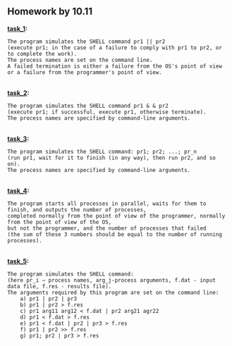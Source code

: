 ## Homework by 10.11
<b> [task_1](./task_1.c): </b><br>

    The program simulates the SHELL command pr1 || pr2
    (execute pr1; in the case of a failure to comply with pr1 to pr2, or to complete the work).
    The process names are set on the command line.
    A failed termination is either a failure from the OS's point of view or a failure from the programmer's point of view.
<br> <b> [task_2](./task_2.c): </b><br>

    The program simulates the SHELL command pr1 & & pr2
    (execute pr1; if successful, execute pr1, otherwise terminate).
    The process names are specified by command-line arguments.
<br> <b> [task_3](./task_3.c): </b><br>
    
    The program simulates the SHELL command: pr1; pr2; ...; pr_n
    (run pr1, wait for it to finish (in any way), then run pr2, and so on).
    The process names are specified by command-line arguments.
<br> <b> [task_4](./task_4.c): </b><br>
    
    The program starts all processes in parallel, waits for them to finish, and outputs the number of processes,
    completed normally from the point of view of the programmer, normally from the point of view of the OS,
    but not the programmer, and the number of processes that failed
    (the sum of these 3 numbers should be equal to the number of running processes).
<br> <b> [task_5](./task_5.c): </b><br>
    
    The program simulates the SHELL command:
    (here pr_i – process names, arg_j-process arguments, f.dat - input data file, f.res - results file).
    The arguments required by this program are set on the command line:
        a) pr1 | pr2 | pr3
        b) pr1 | pr2 > f.res
        c) pr1 arg11 arg12 < f.dat | pr2 arg21 agr22
        d) pr1 < f.dat > f.res
        e) pr1 < f.dat | pr2 | pr3 > f.res
        f) pr1 | pr2 >> f.res
        g) pr1; pr2 | pr3 > f.res
